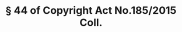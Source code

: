 ---
title: "§ 44 of Copyright Act No.185/2015 Coll."
draft: false
exceptions:
- info53a
memberstates:
- SK
score: 3
compensation:
- No compensation
remarks: |
 


link: "https://www.slov-lex.sk/pravne-predpisy/SK/ZZ/2015/185/20160701"
---